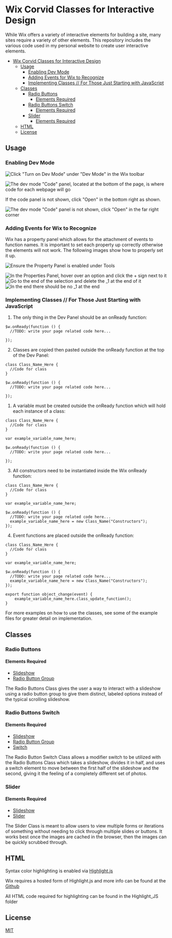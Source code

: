 # Wix Corvid Classes for Interactive Design
While Wix offers a variety of interactive elements for building a site, many sites require a variety of other elements. This repository includes the various code used in my personal website to create user interactive elements.

- [Wix Corvid Classes for Interactive Design](#wix-corvid-classes-for-interactive-design)
  - [Usage](#usage)
    - [Enabling Dev Mode](#enabling-dev-mode)
    - [Adding Events for Wix to Recognize](#adding-events-for-wix-to-recognize)
    - [Implementing Classes // For Those Just Starting with JavaScript](#implementing-classes--for-those-just-starting-with-javascript)
  - [Classes](#classes)
    - [Radio Buttons](#radio-buttons)
      - [Elements Required](#elements-required)
    - [Radio Buttons Switch](#radio-buttons-switch)
      - [Elements Required](#elements-required-1)
    - [Slider](#slider)
      - [Elements Required](#elements-required-2)
  - [HTML](#html)
  - [License](#license)

## Usage
### Enabling Dev Mode
![Click "Turn on Dev Mode" under "Dev Mode" in the Wix toolbar](Graphics/EnablingDevMode.png)

![The dev mode "Code" panel, located at the bottom of the page, is where code for each webpage will go](Graphics/DevModePanel.png)

If the code panel is not shown, click "Open" in the bottom right as shown.

![The dev mode "Code" panel is not shown, click "Open" in the far right corner](Graphics/DevModePanel.png)

### Adding Events for Wix to Recognize
Wix has a property panel which allows for the attachment of events to function names. It is important to set each property up correctly otherwise the elements will not work. The following images show how to properly set it up.

![Ensure the Property Panel is enabled under Tools](Graphics/EnablingPropertiesPanel.png)

![In the Properties Panel, hover over an option and click the + sign next to it](Graphics/onChangePlus.png)
![Go to the end of the selection and delete the _1 at the end of it](Graphics/Delete_1.png)
![In the end there should be no _1 at the end](Graphics/FinalResult.png)

### Implementing Classes // For Those Just Starting with JavaScript
1. The only thing in the Dev Panel should be an onReady function:
```JS
$w.onReady(function () {
  //TODO: write your page related code here...

});
```

2. Classes are copied then pasted outside the onReady function at the top of the Dev Panel:
```JS
class Class_Name_Here {
  //Code for class
}

$w.onReady(function () {
  //TODO: write your page related code here...

});
```

1. A variable must be created outside the onReady function which will hold each instance of a class:
```JS
class Class_Name_Here {
  //Code for class
}

var example_variable_name_here;

$w.onReady(function () {
  //TODO: write your page related code here...

});
```

3. All constructors need to be instantiated inside the Wix onReady function:
```JS
class Class_Name_Here {
  //Code for class
}

var example_variable_name_here;

$w.onReady(function () {
  //TODO: write your page related code here...
  example_variable_name_here = new Class_Name("Constructors");
});
```
4. Event functions are placed outside the onReady function:
```JS
class Class_Name_Here {
  //Code for class
}

var example_variable_name_here;

$w.onReady(function () {
  //TODO: write your page related code here...
  example_variable_name_here = new Class_Name("Constructors");
});

export function object_change(event) {
    example_variable_name_here.class_update_function();
}
```

For more examples on how to use the classes, see some of the example files for greater detail on implementation.

## Classes

### Radio Buttons
#### Elements Required
- [Slideshow](https://www.wix.com/corvid/reference/$w.Slideshow.html)
- [Radio Button Group](https://www.wix.com/corvid/reference/$w.RadioButtonGroup.html)

The Radio Buttons Class gives the user a way to interact with a slideshow using a radio button group to give them distinct, labeled options instead of the typical scrolling slideshow.

### Radio Buttons Switch
#### Elements Required
- [Slideshow](https://www.wix.com/corvid/reference/$w.Slideshow.html)
- [Radio Button Group](https://www.wix.com/corvid/reference/$w.RadioButtonGroup.html)
- [Switch](https://www.wix.com/corvid/reference/$w.Switch.html)

The Radio Button Switch Class allows a modifier switch to be utilized with the Radio Buttons Class which takes a slideshow, divides it in half, and uses a switch element to move between the first half of the slideshow and the second, giving it the feeling of a completely different set of photos.

### Slider
#### Elements Required
- [Slideshow](https://www.wix.com/corvid/reference/$w.Slideshow.html)
- [Slider](https://www.wix.com/corvid/reference/$w.Slider.html)

The Slider Class is meant to allow users to view multiple forms or iterations of something without needing to click through multiple slides or buttons. It works best once the images are cached in the browser, then the images can be quickly scrubbed through.

## HTML
Syntax color highlighting is enabled via [Highlight.js](https://highlightjs.org/)

Wix requires a hosted form of Highlight.js and more info can be found at the [Github](https://github.com/highlightjs/highlight.js)

All HTML code required for highlighting can be found in the Highlight_JS folder

## License
[MIT](https://choosealicense.com/licenses/mit/)